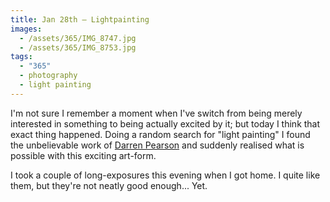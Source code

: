 ```yaml
---
title: Jan 28th — Lightpainting
images:
  - /assets/365/IMG_8747.jpg
  - /assets/365/IMG_8753.jpg
tags:
  - "365"
  - photography
  - light painting
---
```

I'm not sure I remember a moment when I've switch from being merely interested in something to being actually excited by it; but today I think that exact thing happened. Doing a random search for "light painting" I found the unbelievable work of [Darren Pearson](https://twitter.com/dariustwin) and suddenly realised what is possible with this exciting art-form. 

I took a couple of long-exposures this evening when I got home. I quite like them, but they're not neatly good enough... Yet.